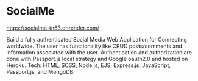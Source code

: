 # SocialMe
https://socialme-tn63.onrender.com/

Build a fully authenticated Social Media Web Application for Connecting worldwide.
The user has functionality like CRUD posts/comments and information associated with the user.
Authentication and authorization are done with Passport.js local strategy and Google oauth2.0 and hosted on Heroku.
Tech: HTML, SCSS, Node.js, EJS, Express.js, JavaScript, Passport.js, and MongoDB.
